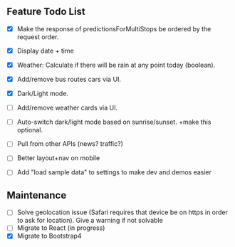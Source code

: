 ## Feature Todo List

- [x] Make the response of predictionsForMultiStops be ordered by the request order.
- [x] Display date + time
- [x] Weather: Calculate if there will be rain at any point today (boolean).
- [x] Add/remove bus routes cars via UI.
- [x] Dark/Light mode.
- [ ] Add/remove weather cards via UI.
- [ ] Auto-switch dark/light mode based on sunrise/sunset. +make this optional.
- [ ] Pull from other APIs (news? traffic?)
- [ ] Better layout+nav on mobile
- [ ] Add "load sample data" to settings to make dev and demos easier


## Maintenance
- [ ] Solve geolocation issue (Safari requires that device be on https in order to ask for location). Give a warning if not solvable
- [ ] Migrate to React (in progress)
- [x] Migrate to Bootstrap4